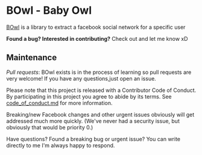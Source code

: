 BOwl - Baby Owl 
====
[BOwl](https://github.com/eduardo-salazar/bowl) is a library to extract a facebook social network for a specific user


**Found a bug? Interested in contributing?** Check out and let me know xD

Maintenance
-----------

_Pull requests_: BOwl exists is in the process of learning so pull requests are very welcome! If you have any questions,just open an issue.

Please note that this project is released with a Contributor Code of Conduct. By participating in
this project you agree to abide by its terms. See
[code_of_conduct.md](https://github.com/eduardo-salazar/bowl/blob/master/code_of_conduct.md) for more information.

Breaking/new Facebook changes and other urgent issues obviously will get addressed much more
quickly. (We've never had a security issue, but obviously that would be priority 0.)

Have questions? Found a breaking bug or urgent issue? You can write directly to me
I'm always happy to respond.
